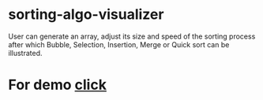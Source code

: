 # sorting-algo-visualizer
User can generate an array, adjust its size and speed of the sorting process after which Bubble, Selection, Insertion, Merge or Quick sort can be illustrated.

# For demo [click](https://anoopsonkar.github.io/sorting-algo-visualizer/)
